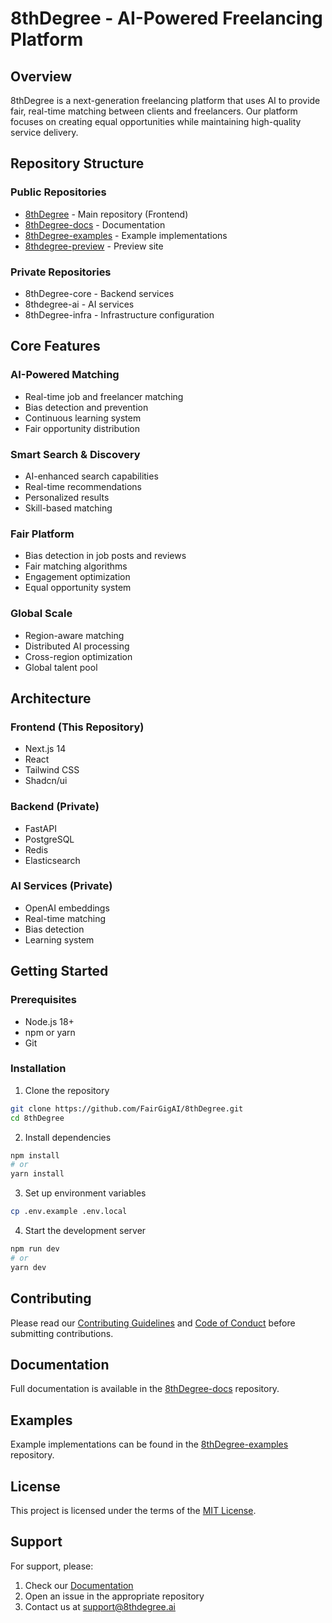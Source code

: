 # 8thDegree - AI-Powered Freelancing Platform

## Overview
8thDegree is a next-generation freelancing platform that uses AI to provide fair, real-time matching between clients and freelancers. Our platform focuses on creating equal opportunities while maintaining high-quality service delivery.

## Repository Structure

### Public Repositories
- [8thDegree](https://github.com/FairGigAI/8thDegree) - Main repository (Frontend)
- [8thDegree-docs](https://github.com/FairGigAI/8thDegree-docs) - Documentation
- [8thDegree-examples](https://github.com/FairGigAI/8thDegree-examples) - Example implementations
- [8thdegree-preview](https://github.com/FairGigAI/8thdegree-preview) - Preview site

### Private Repositories
- 8thDegree-core - Backend services
- 8thdegree-ai - AI services
- 8thDegree-infra - Infrastructure configuration

## Core Features

### AI-Powered Matching
- Real-time job and freelancer matching
- Bias detection and prevention
- Continuous learning system
- Fair opportunity distribution

### Smart Search & Discovery
- AI-enhanced search capabilities
- Real-time recommendations
- Personalized results
- Skill-based matching

### Fair Platform
- Bias detection in job posts and reviews
- Fair matching algorithms
- Engagement optimization
- Equal opportunity system

### Global Scale
- Region-aware matching
- Distributed AI processing
- Cross-region optimization
- Global talent pool

## Architecture

### Frontend (This Repository)
- Next.js 14
- React
- Tailwind CSS
- Shadcn/ui

### Backend (Private)
- FastAPI
- PostgreSQL
- Redis
- Elasticsearch

### AI Services (Private)
- OpenAI embeddings
- Real-time matching
- Bias detection
- Learning system

## Getting Started

### Prerequisites
- Node.js 18+
- npm or yarn
- Git

### Installation
1. Clone the repository
```bash
git clone https://github.com/FairGigAI/8thDegree.git
cd 8thDegree
```

2. Install dependencies
```bash
npm install
# or
yarn install
```

3. Set up environment variables
```bash
cp .env.example .env.local
```

4. Start the development server
```bash
npm run dev
# or
yarn dev
```

## Contributing
Please read our [Contributing Guidelines](https://github.com/FairGigAI/8thDegree-docs/blob/main/CONTRIBUTING.md) and [Code of Conduct](https://github.com/FairGigAI/8thDegree-docs/blob/main/CODE_OF_CONDUCT.md) before submitting contributions.

## Documentation
Full documentation is available in the [8thDegree-docs](https://github.com/FairGigAI/8thDegree-docs) repository.

## Examples
Example implementations can be found in the [8thDegree-examples](https://github.com/FairGigAI/8thDegree-examples) repository.

## License
This project is licensed under the terms of the [MIT License](LICENSE).

## Support
For support, please:
1. Check our [Documentation](https://github.com/FairGigAI/8thDegree-docs)
2. Open an issue in the appropriate repository
3. Contact us at support@8thdegree.ai